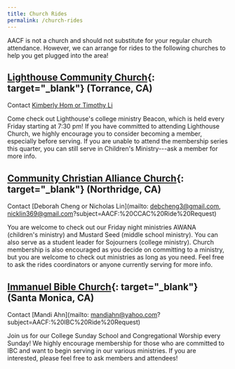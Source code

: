```yaml
---
title: Church Rides
permalink: /church-rides
---
```


AACF is not a church and should not substitute for your regular church attendance. However, we can arrange for rides to the following churches to help you get plugged into the area!

## [Lighthouse Community Church](https://lighthousesouthbay.org/){: target="_blank"} (Torrance, CA)
Contact [Kimberly Hom or Timothy Li](mailto:kimberlyh.hoops31@gmail.com,timothyli97@gmail.com?subject=AACF:%20Lighthouse%20Ride%20Request)

Come check out Lighthouse's college ministry Beacon, which is held every Friday starting at 7:30 pm! If you have committed to attending Lighthouse Church, we highly encourage you to consider becoming a member, especially before serving. If you are unable to attend the membership series this quarter, you can still serve in Children's Ministry---ask a member for more info.

## [Community Christian Alliance Church](http://www.ccalliance.com/){: target="_blank"} (Northridge, CA)
Contact [Deborah Cheng or Nicholas Lin](mailto: debcheng3@gmail.com, nicklin369@gmail.com?subject=AACF:%20CCAC%20Ride%20Request)

You are welcome to check out our Friday night ministries AWANA (children's ministry) and Mustard Seed (middle school ministry). You can also serve as a student leader for Sojourners (college ministry). Church membership is also encouraged as you decide on committing to a ministry, but you are welcome to check out ministries as long as you need. Feel free to ask the rides coordinators or anyone currently serving for more info.

## [Immanuel Bible Church](https://ibcbible.org/){: target="_blank"} (Santa Monica, CA)
Contact [Mandi Ahn](mailto: mandiahn@yahoo.com?subject=AACF:%20IBC%20Ride%20Request)

Join us for our College Sunday School and Congregational Worship every Sunday! We highly encourage membership for those who are committed to IBC and want to begin serving in our various ministries. If you are interested, please feel free to ask members and attendees!
